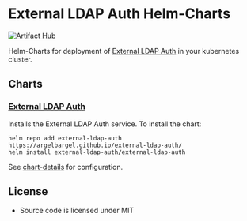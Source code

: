 # External LDAP Auth Helm-Charts

[![Artifact Hub](https://img.shields.io/endpoint?url=https://artifacthub.io/badge/repository/external-ldap-auth)](https://artifacthub.io/packages/search?repo=external-ldap-auth)

Helm-Charts for deployment of [External LDAP Auth](https://github.com/Argelbargel/external-ldap-auth) in your kubernetes cluster.

## Charts

### [External LDAP Auth](./charts/external-ldap-auth/)

Installs the External LDAP Auth service. To install the chart:

```shell
helm repo add external-ldap-auth https://argelbargel.github.io/external-ldap-auth/
helm install external-ldap-auth/external-ldap-auth
```

See [chart-details](./charts/external-ldap-auth/) for configuration.

## License

- Source code is licensed under MIT